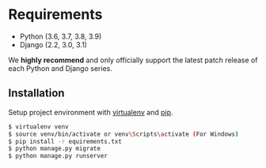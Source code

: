 # Requirements

* Python (3.6, 3.7, 3.8, 3.9)
* Django (2.2, 3.0, 3.1)

We **highly recommend** and only officially support the latest patch release of
each Python and Django series.


## Installation
Setup project environment with [virtualenv](https://virtualenv.pypa.io) and [pip](https://pip.pypa.io).

```bash
$ virtualenv venv
$ source venv/bin/activate or venv\Scripts\activate (For Windows)
$ pip install -r equirements.txt
$ python manage.py migrate
$ python manage.py runserver
